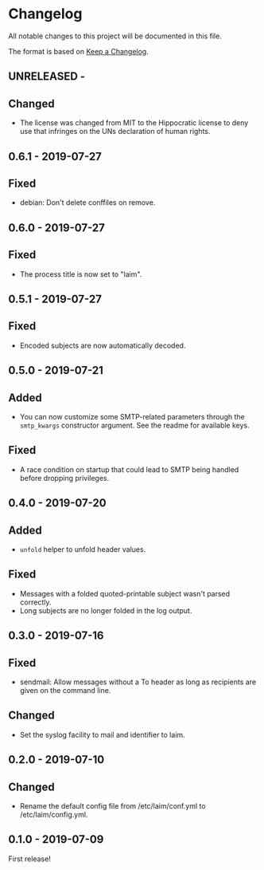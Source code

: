 # Changelog

All notable changes to this project will be documented in this file.

The format is based on [Keep a Changelog](http://keepachangelog.com/).

UNRELEASED -
------------------

## Changed
- The license was changed from MIT to the Hippocratic license to deny use that infringes on the UNs
  declaration of human rights.


0.6.1 - 2019-07-27
------------------

## Fixed
- debian: Don't delete conffiles on remove.


0.6.0 - 2019-07-27
-----------------

## Fixed
- The process title is now set to "laim".


0.5.1 - 2019-07-27
-----------------

## Fixed
- Encoded subjects are now automatically decoded.


0.5.0 - 2019-07-21
------------------

## Added
- You can now customize some SMTP-related parameters through the `smtp_kwargs` constructor
  argument. See the readme for available keys.

## Fixed
- A race condition on startup that could lead to SMTP being handled before dropping privileges.


0.4.0 - 2019-07-20
------------------

## Added
- `unfold` helper to unfold header values.

## Fixed
- Messages with a folded quoted-printable subject wasn't parsed correctly.
- Long subjects are no longer folded in the log output.


0.3.0 - 2019-07-16
------------------

## Fixed
- sendmail: Allow messages without a To header as long as recipients are given on the command line.

## Changed
- Set the syslog facility to mail and identifier to laim.


0.2.0 - 2019-07-10
------------------

## Changed
- Rename the default config file from /etc/laim/conf.yml to /etc/laim/config.yml.


0.1.0 - 2019-07-09
------------------

First release!
